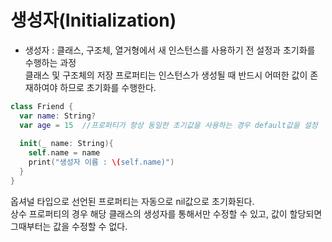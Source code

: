 # 생성자(Initialization)

- 생성자 : 클래스, 구조체, 열거형에서 새 인스턴스를 사용하기 전 설정과 초기화를 수행하는 과정<br>
클래스 및 구조체의 저장 프로퍼티는 인스턴스가 생성될 때 반드시 어떠한 값이 존재하여야 하므로 초기화를 수행한다.<br>
```swift
class Friend {
  var name: String?
  var age = 15  //프로퍼티가 항상 동일한 초기값을 사용하는 경우 default값을 설정
  
  init(_ name: String){
    self.name = name
    print("생성자 이름 : \(self.name)")
  }
}
```
옵셔널 타입으로 선언된 프로퍼티는 자동으로 nil값으로 초기화된다.<br>
상수 프로퍼티의 경우 해당 클래스의 생성자를 통해서만 수정할 수 있고, 값이 할당되면 그때부터는 값을 수정할 수 없다.

